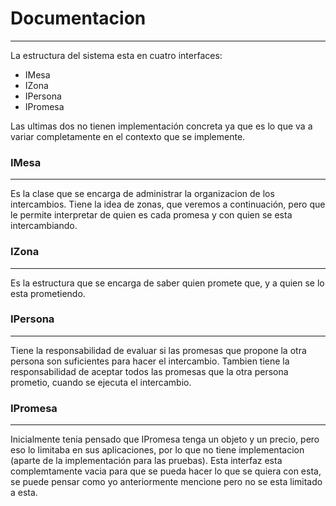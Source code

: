 # Documentacion
---

La estructura del sistema esta en cuatro interfaces:
 * IMesa
 * IZona
 * IPersona
 * IPromesa

Las ultimas dos no tienen implementación concreta ya que es lo que va a variar completamente en el contexto que se implemente.

### IMesa
---
Es la clase que se encarga de administrar la organizacion de los intercambios. Tiene la idea de zonas, que veremos a continuación, pero que le permite interpretar de quien es cada promesa y con quien se esta intercambiando.

### IZona
---
Es la estructura que se encarga de saber quien promete que, y a quien se lo esta prometiendo. 

### IPersona
---
Tiene la responsabilidad de evaluar si las promesas que propone la otra persona son suficientes para hacer el intercambio. Tambien tiene la responsabilidad de aceptar todos las promesas que la otra persona prometio, cuando se ejecuta el intercambio.

### IPromesa
---
Inicialmente tenia pensado que IPromesa tenga un objeto y un precio, pero eso lo limitaba en sus aplicaciones, por lo que no tiene implementacion (aparte de la implementación para las pruebas). 
Esta interfaz esta complemtamente vacia para que se pueda hacer lo que se quiera con esta, se puede pensar como yo anteriormente mencione pero no se esta limitado a esta.